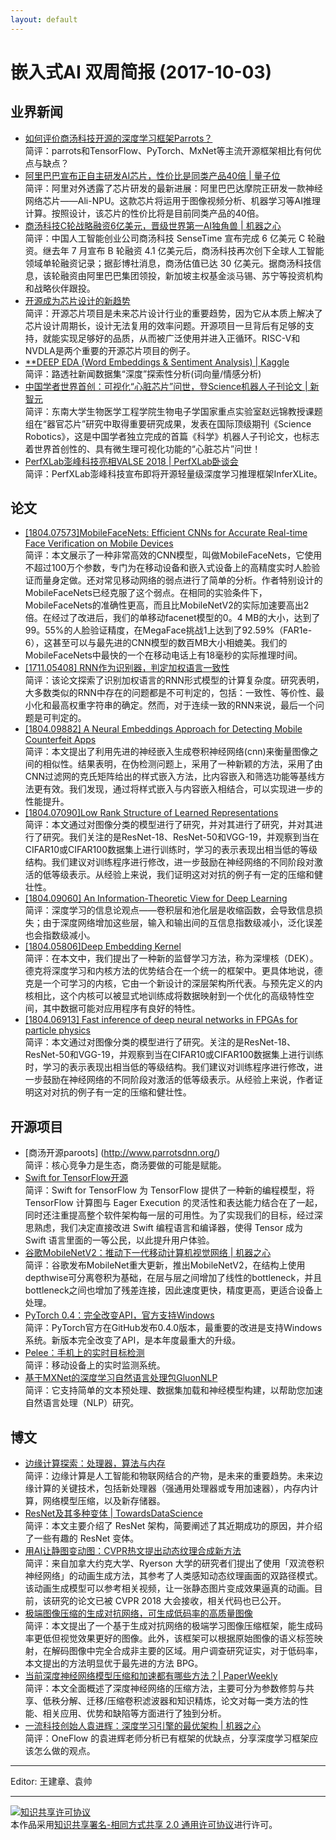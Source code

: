```yaml
---
layout: default
---
```


# 嵌入式AI 双周简报 (2017-10-03)

## 业界新闻
- [如何评价商汤科技开源的深度学习框架Parrots？](https://www.zhihu.com/question/274662181/answer/376554975)<br />
简评：parrots和TensorFlow、PyTorch、MxNet等主流开源框架相比有何优点与缺点？
- [ 阿里巴巴宣布正自主研发AI芯片，性价比是同类产品40倍 | 量子位](https://mp.weixin.qq.com/s/u4ZJpvfg3zHNjoP_vlEssA)<br />
简评：阿里对外透露了芯片研发的最新进展：阿里巴巴达摩院正研发一款神经网络芯片——Ali-NPU。这款芯片将运用于图像视频分析、机器学习等AI推理计算。按照设计，该芯片的性价比将是目前同类产品的40倍。
- [商汤科技C轮战略融资6亿美元，晋级世界第一AI独角兽 | 机器之心](https://mp.weixin.qq.com/s/ELCl4s1FWg66FI9AD6nerw)<br />
简评：中国人工智能创业公司商汤科技 SenseTime 宣布完成 6 亿美元 C 轮融资。继去年 7 月宣布 B 轮融资 4.1 亿美元后，商汤科技再次创下全球人工智能领域单轮融资记录；据彭博社消息，商汤估值已达 30 亿美元。据商汤科技信息，该轮融资由阿里巴巴集团领投，新加坡主权基金淡马锡、苏宁等投资机构和战略伙伴跟投。
- [开源成为芯片设计的新趋势](https://mp.weixin.qq.com/s/aZlhkk_y5RXXqefAIUXmew)<br /> 
简评：开源芯片项目是未来芯片设计行业的重要趋势，因为它从本质上解决了芯片设计周期长，设计无法复用的效率问题。开源项目一旦背后有足够的支持，就能实现足够好的品质，从而被广泛使用并进入正循环。RISC-V和NVDLA是两个重要的开源芯片项目的例子。
- [**DEEP EDA (Word Embeddings & Sentiment Analysis) | Kaggle](https://www.kaggle.com/hoonkeng/deep-eda-word-embeddings-sentiment-analysis/notebook)<br />
简评：路透社新闻数据集“深度”探索性分析(词向量/情感分析)
- [中国学者世界首创：可视化“心脏芯片”问世，登Science机器人子刊论文 | 新智元](https://mp.weixin.qq.com/s/aSH4wUoD0im0lRAYIUYGiA)<br />
简评：东南大学生物医学工程学院生物电子学国家重点实验室赵远锦教授课题组在“器官芯片”研究中取得重要研究成果，发表在国际顶级期刊《Science Robotics》，这是中国学者独立完成的首篇《科学》机器人子刊论文，也标志着世界首创性的、具有微生理可视化功能的“心脏芯片”问世！
- [PerfXLab澎峰科技亮相VALSE 2018 | PerfXLab卧谈会](https://mp.weixin.qq.com/s/TYVsVOmWcgSodJph2yk_VQ)<br />
简评：PerfXLab澎峰科技宣布即将开源轻量级深度学习推理框架InferXLite。
## 论文

- [[1804.07573]MobileFaceNets: Efficient CNNs for Accurate Real-time Face Verification on Mobile Devices ](https://arxiv.org/abs/1804.07573)<br />
简评：本文展示了一种非常高效的CNN模型，叫做MobileFaceNets，它使用不超过100万个参数，专门为在移动设备和嵌入式设备上的高精度实时人脸验证而量身定做。还对常见移动网络的弱点进行了简单的分析。作者特别设计的MobileFaceNets已经克服了这个弱点。在相同的实验条件下，MobileFaceNets的准确性更高，而且比MobileNetV2的实际加速要高出2倍。在经过了改进后，我们的单移动facenet模型的0。4 MB的大小，达到了99。55%的人脸验证精度，在MegaFace挑战1上达到了92.59%（FAR1e-6），这甚至可以与最先进的CNN模型的数百MB大小相媲美。我们的MobileFaceNets中最快的一个在移动电话上有18毫秒的实际推理时间。
- [[1711.05408] RNN作为识别器，判定加权语言一致性](https://arxiv.org/pdf/1711.05408.pdf)<br />
简评：该论文探索了识别加权语言的RNN形式模型的计算复杂度。研究表明，大多数类似的RNN中存在的问题都是不可判定的，包括：一致性、等价性、最小化和最高权重字符串的确定。然而，对于连续一致的RNN来说，最后一个问题是可判定的。
- [[1804.09882] A Neural Embeddings Approach for Detecting Mobile Counterfeit Apps](https://arxiv.org/abs/1804.09882)<br />
简评：本文提出了利用先进的神经嵌入生成卷积神经网络(cnn)来衡量图像之间的相似性。结果表明，在伪检测问题上，采用了一种新颖的方法，采用了由CNN过滤网的克氏矩阵给出的样式嵌入方法，比内容嵌入和筛选功能等基线方法更有效。我们发现，通过将样式嵌入与内容嵌入相结合，可以实现进一步的性能提升。
- [[1804.07090]Low Rank Structure of Learned Representations ](https://arxiv.org/abs/1804.07090)<br />
简评：本文通过对图像分类的模型进行了研究，并对其进行了研究，并对其进行了研究。我们关注的是ResNet-18、ResNet-50和VGG-19，并观察到当在CIFAR10或CIFAR100数据集上进行训练时，学习的表示表现出相当低的等级结构。我们建议对训练程序进行修改，进一步鼓励在神经网络的不同阶段对激活的低等级表示。从经验上来说，我们证明这对对抗的例子有一定的压缩和健壮性。
- [[1804.09060] An Information-Theoretic View for Deep Learning](https://arxiv.org/abs/1804.09060)<br />
简评：深度学习的信息论观点——卷积层和池化层是收缩函数，会导致信息损失；由于深度网络增加这些层，输入和输出间的互信息指数级减小，泛化误差也会指数级减小。
- [[1804.05806]Deep Embedding Kernel ](https://arxiv.org/abs/1804.05806)<br />
简评：在本文中，我们提出了一种新的监督学习方法，称为深埋核（DEK）。德克将深度学习和内核方法的优势结合在一个统一的框架中。更具体地说，德克是一个可学习的内核，它由一个新设计的深层架构所代表。与预先定义的内核相比，这个内核可以被显式地训练成将数据映射到一个优化的高级特性空间，其中数据可能对应用程序有良好的特性。
- [[1804.06913] Fast inference of deep neural networks in FPGAs for particle physics](https://arxiv.org/abs/1804.06913)<br />
简评：本文通过对图像分类的模型进行了研究。关注的是ResNet-18、ResNet-50和VGG-19，并观察到当在CIFAR10或CIFAR100数据集上进行训练时，学习的表示表现出相当低的等级结构。我们建议对训练程序进行修改，进一步鼓励在神经网络的不同阶段对激活的低等级表示。从经验上来说，作者证明这对对抗的例子有一定的压缩和健壮性。

## 开源项目

- [商汤开源paroots] (http://www.parrotsdnn.org/)<br />
简评：核心竞争力是生态，商汤要做的可能是赋能。
- [Swift for TensorFlow开源](https://github.com/tensorflow/swift)<br />
简评：Swift for TensorFlow 为 TensorFlow 提供了一种新的编程模型，将 TensorFlow 计算图与 Eager Execution 的灵活性和表达能力结合在了一起，同时还注重提高整个软件架构每一层的可用性。为了实现我们的目标，经过深思熟虑，我们决定直接改进 Swift 编程语言和编译器，使得 Tensor 成为 Swift 语言里面的一等公民，以此提升用户体验。
- [谷歌MobileNetV2：推动下一代移动计算机视觉网络 | 机器之心](https://mp.weixin.qq.com/s/lsaJeqYJTsY025t1qv6dmQ)<br />
简评：谷歌发布MobileNet重大更新，推出MobileNetV2，在结构上使用depthwise可分离卷积为基础，在层与层之间增加了线性的bottleneck，并且bottleneck之间也增加了残差连接，因此速度更快，精度更高，更适合设备上处理。
- [PyTorch 0.4：完全改变API，官方支持Windows](https://github.com/pytorch/pytorch/releases/tag/v0.4.0)<br />
简评：PyTorch官方在GitHub发布0.4.0版本，最重要的改进是支持Windows系统。新版本完全改变了API，是本年度最重大的升级。
- [Pelee：手机上的实时目标检测](https://github.com/Robert-JunWang/Pelee)<br />
简评：移动设备上的实时监测系统。
- [基于MXNet的深度学习自然语言处理包GluonNLP](https://github.com/dmlc/gluon-nlp)<br />
简评：它支持简单的文本预处理、数据集加载和神经模型构建，以帮助您加速自然语言处理（NLP）研究。

## 博文

- [边缘计算探索：处理器，算法与内存](https://mp.weixin.qq.com/s/k1QAdvhbsaR6WJjVX9vZkA)<br />
简评：边缘计算是人工智能和物联网结合的产物，是未来的重要趋势。未来边缘计算的关键技术，包括新处理器（强通用处理器或专用加速器），内存内计算，网络模型压缩，以及新存储器。
- [ResNet及其多种变体 | TowardsDataScience](https://mp.weixin.qq.com/s/7fWh2dovmfbsF8afaX9UOg)<br />
简评：本文主要介绍了 ResNet 架构，简要阐述了其近期成功的原因，并介绍了一些有趣的 ResNet 变体。
- [用AI让静图变动图：CVPR热文提出动态纹理合成新方法](https://mp.weixin.qq.com/s/73mkWlqJsVdu9m1kPDvfbQ)<br />
简评：来自加拿大约克大学、Ryerson 大学的研究者们提出了使用「双流卷积神经网络」的动画生成方法，其参考了人类感知动态纹理画面的双路径模式。该动画生成模型可以参考相关视频，让一张静态图片变成效果逼真的动画。目前，该研究的论文已被 CVPR 2018 大会接收，相关代码也已公开。
- [极端图像压缩的生成对抗网络，可生成低码率的高质量图像](https://mp.weixin.qq.com/s/wzUbYyrBOxU-2bY-EJm4KA) <br />
简评：本文提出了一个基于生成对抗网络的极端学习图像压缩框架，能生成码率更低但视觉效果更好的图像。此外，该框架可以根据原始图像的语义标签映射，在解码图像中完全合成非主要的区域。用户调查研究证实，对于低码率，本文提出的方法明显优于最先进的方法 BPG。
- [当前深度神经网络模型压缩和加速都有哪些方法？| PaperWeekly](https://mp.weixin.qq.com/s/JnW7RnOQKG-dPOOAQeOmSA)<br />
简评：本文全面概述了深度神经网络的压缩方法，主要可分为参数修剪与共享、低秩分解、迁移/压缩卷积滤波器和知识精炼，论文对每一类方法的性能、相关应用、优势和缺陷等方面进行了独到分析。
- [一流科技创始人袁进辉：深度学习引擎的最优架构 | 机器之心](https://mp.weixin.qq.com/s/WUcDaYbbVgBtSUP4BhQebg)<br />
简评：OneFlow 的袁进辉老师分析已有框架的优缺点，分享深度学习框架应该怎么做的观点。
----

Editor: 王建章、袁帅

----

<a rel="license" href="http://creativecommons.org/licenses/by-sa/2.0/"><img alt="知识共享许可协议" style="border-width:0" src="https://i.creativecommons.org/l/by-sa/2.0/88x31.png" /></a><br />本作品采用<a rel="license" href="http://creativecommons.org/licenses/by-sa/2.0/">知识共享署名-相同方式共享 2.0 通用许可协议</a>进行许可。
